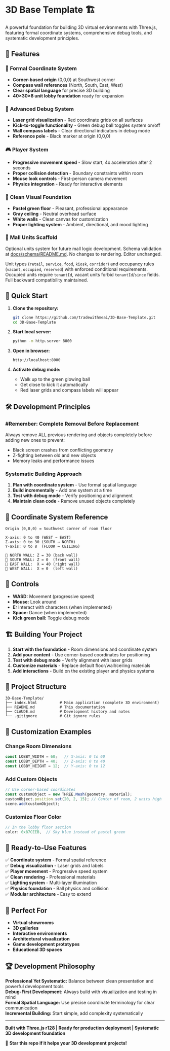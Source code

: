 # 3D Base Template 🏗️

A powerful foundation for building 3D virtual environments with Three.js, featuring formal coordinate systems, comprehensive debug tools, and systematic development principles.

## 🌟 Features

### 🧭 **Formal Coordinate System**
- **Corner-based origin** (0,0,0) at Southwest corner
- **Compass wall references** (North, South, East, West)
- **Clear spatial language** for precise 3D building
- **40×30×8 unit lobby foundation** ready for expansion

### 🔴 **Advanced Debug System**
- **Laser grid visualization** - Red coordinate grids on all surfaces
- **Kick-to-toggle functionality** - Green debug ball toggles system on/off
- **Wall compass labels** - Clear directional indicators in debug mode
- **Reference pole** - Black marker at origin (0,0,0)

### 🎮 **Player System**
- **Progressive movement speed** - Slow start, 4x acceleration after 2 seconds
- **Proper collision detection** - Boundary constraints within room
- **Mouse look controls** - First-person camera movement
- **Physics integration** - Ready for interactive elements

### 🎨 **Clean Visual Foundation**
- **Pastel green floor** - Pleasant, professional appearance
- **Gray ceiling** - Neutral overhead surface
- **White walls** - Clean canvas for customization
- **Proper lighting system** - Ambient, directional, and mood lighting

### 🏢 **Mall Units Scaffold**
Optional units system for future mall logic development. Schema validation at [docs/schema/README.md](docs/schema/README.md). No changes to rendering. Editor unchanged.

Unit types (`retail`, `service`, `food`, `kiosk`, `corridor`) and occupancy rules (`vacant`, `occupied`, `reserved`) with enforced conditional requirements. Occupied units require `tenantId`, vacant units forbid `tenantId`/`since` fields. Full backward compatibility maintained.

## 🚀 **Quick Start**

1. **Clone the repository:**
   ```bash
   git clone https://github.com/tradewithmeai/3D-Base-Template.git
   cd 3D-Base-Template
   ```

2. **Start local server:**
   ```bash
   python -m http.server 8000
   ```

3. **Open in browser:**
   ```
   http://localhost:8000
   ```

4. **Activate debug mode:**
   - Walk up to the green glowing ball
   - Get close to kick it automatically
   - Red laser grids and compass labels will appear

## 🛠️ **Development Principles**

### **#Remember: Complete Removal Before Replacement**
Always remove ALL previous rendering and objects completely before adding new ones to prevent:
- Black screen crashes from conflicting geometry
- Z-fighting between old and new objects
- Memory leaks and performance issues

### **Systematic Building Approach**
1. **Plan with coordinate system** - Use formal spatial language
2. **Build incrementally** - Add one system at a time
3. **Test with debug mode** - Verify positioning and alignment
4. **Maintain clean code** - Remove unused objects completely

## 📐 **Coordinate System Reference**

```
Origin (0,0,0) = Southwest corner of room floor

X-axis: 0 to 40 (WEST → EAST)
Z-axis: 0 to 30 (SOUTH → NORTH)  
Y-axis: 0 to 8  (FLOOR → CEILING)

🧭 NORTH WALL: Z = 30 (back wall)
🧭 SOUTH WALL: Z = 0  (front wall)
🧭 EAST WALL:  X = 40 (right wall)
🧭 WEST WALL:  X = 0  (left wall)
```

## 🎯 **Controls**

- **WASD:** Movement (progressive speed)
- **Mouse:** Look around
- **E:** Interact with characters (when implemented)
- **Space:** Dance (when implemented)
- **Kick green ball:** Toggle debug mode

## 🏗️ **Building Your Project**

1. **Start with the foundation** - Room dimensions and coordinate system
2. **Add your content** - Use corner-based coordinates for positioning
3. **Test with debug mode** - Verify alignment with laser grids
4. **Customize materials** - Replace default floor/wall/ceiling materials
5. **Add interactions** - Build on the existing player and physics systems

## 📁 **Project Structure**

```
3D-Base-Template/
├── index.html          # Main application (complete 3D environment)
├── README.md           # This documentation
├── CLAUDE.md           # Development history and notes
└── .gitignore          # Git ignore rules
```

## 🎨 **Customization Examples**

### Change Room Dimensions
```javascript
const LOBBY_WIDTH = 60;   // X-axis: 0 to 60
const LOBBY_DEPTH = 40;   // Z-axis: 0 to 40  
const LOBBY_HEIGHT = 12;  // Y-axis: 0 to 12
```

### Add Custom Objects
```javascript
// Use corner-based coordinates
const customObject = new THREE.Mesh(geometry, material);
customObject.position.set(20, 2, 15); // Center of room, 2 units high
scene.add(customObject);
```

### Customize Floor Color
```javascript
// In the lobby floor section
color: 0x87CEEB,  // Sky blue instead of pastel green
```

## 🚀 **Ready-to-Use Features**

✅ **Coordinate system** - Formal spatial reference  
✅ **Debug visualization** - Laser grids and labels  
✅ **Player movement** - Progressive speed system  
✅ **Clean rendering** - Professional materials  
✅ **Lighting system** - Multi-layer illumination  
✅ **Physics foundation** - Ball physics and collision  
✅ **Modular architecture** - Easy to extend  

## 🎯 **Perfect For**

- **Virtual showrooms**
- **3D galleries** 
- **Interactive environments**
- **Architectural visualization**
- **Game development prototypes**
- **Educational 3D spaces**

## 🏆 **Development Philosophy**

**Professional Yet Systematic:** Balance between clean presentation and powerful development tools  
**Debug-First Development:** Always build with visualization and testing in mind  
**Formal Spatial Language:** Use precise coordinate terminology for clear communication  
**Incremental Building:** Start simple, add complexity systematically  

---

**Built with Three.js r128 | Ready for production deployment | Systematic 3D development foundation**

🌟 **Star this repo if it helps your 3D development projects!**